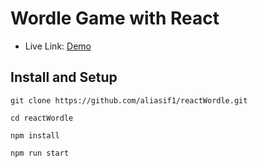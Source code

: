 # Wordle Game with React
- Live Link: [Demo](https://aliasif1.github.io/reactWordle/)

## Install and Setup
```
git clone https://github.com/aliasif1/reactWordle.git 
```
```
cd reactWordle 
```
```
npm install
```
```
npm run start
```

